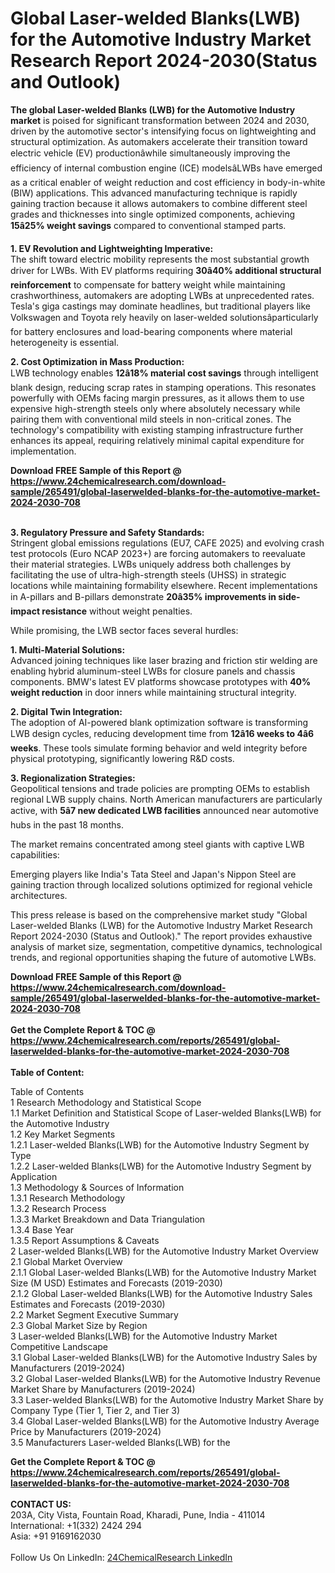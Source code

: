 <h1>Global Laser-welded Blanks(LWB) for the Automotive Industry Market Research Report 2024-2030(Status and Outlook)</h1><p><strong>The global Laser-welded Blanks (LWB) for the Automotive Industry market</strong> is poised for significant transformation between 2024 and 2030, driven by the automotive sector's intensifying focus on lightweighting and structural optimization. As automakers accelerate their transition toward electric vehicle (EV) productionâwhile simultaneously improving the efficiency of internal combustion engine (ICE) modelsâLWBs have emerged as a critical enabler of weight reduction and cost efficiency in body-in-white (BIW) applications. This advanced manufacturing technique is rapidly gaining traction because it allows automakers to combine different steel grades and thicknesses into single optimized components, achieving <strong>15â25% weight savings</strong> compared to conventional stamped parts.</p><p><strong>1. EV Revolution and Lightweighting Imperative:</strong><br>
The shift toward electric mobility represents the most substantial growth driver for LWBs. With EV platforms requiring <strong>30â40% additional structural reinforcement</strong> to compensate for battery weight while maintaining crashworthiness, automakers are adopting LWBs at unprecedented rates. Tesla's giga castings may dominate headlines, but traditional players like Volkswagen and Toyota rely heavily on laser-welded solutionsâparticularly for battery enclosures and load-bearing components where material heterogeneity is essential.</p><p><strong>2. Cost Optimization in Mass Production:</strong><br>
LWB technology enables <strong>12â18% material cost savings</strong> through intelligent blank design, reducing scrap rates in stamping operations. This resonates powerfully with OEMs facing margin pressures, as it allows them to use expensive high-strength steels only where absolutely necessary while pairing them with conventional mild steels in non-critical zones. The technology's compatibility with existing stamping infrastructure further enhances its appeal, requiring relatively minimal capital expenditure for implementation.</p><div><b>Download FREE Sample of this Report @ 
            <a href="https://www.24chemicalresearch.com/download-sample/265491/global-laserwelded-blanks-for-the-automotive-market-2024-2030-708">
            https://www.24chemicalresearch.com/download-sample/265491/global-laserwelded-blanks-for-the-automotive-market-2024-2030-708</a></b></div><br><p><strong>3. Regulatory Pressure and Safety Standards:</strong><br>
Stringent global emissions regulations (EU7, CAFE 2025) and evolving crash test protocols (Euro NCAP 2023+) are forcing automakers to reevaluate their material strategies. LWBs uniquely address both challenges by facilitating the use of ultra-high-strength steels (UHSS) in strategic locations while maintaining formability elsewhere. Recent implementations in A-pillars and B-pillars demonstrate <strong>20â35% improvements in side-impact resistance</strong> without weight penalties.</p><p>While promising, the LWB sector faces several hurdles:</p><p><strong>1. Multi-Material Solutions:</strong><br>
Advanced joining techniques like laser brazing and friction stir welding are enabling hybrid aluminum-steel LWBs for closure panels and chassis components. BMW's latest EV platforms showcase prototypes with <strong>40% weight reduction</strong> in door inners while maintaining structural integrity.</p><p><strong>2. Digital Twin Integration:</strong><br>
The adoption of AI-powered blank optimization software is transforming LWB design cycles, reducing development time from <strong>12â16 weeks to 4â6 weeks</strong>. These tools simulate forming behavior and weld integrity before physical prototyping, significantly lowering R&amp;D costs.</p><p><strong>3. Regionalization Strategies:</strong><br>
Geopolitical tensions and trade policies are prompting OEMs to establish regional LWB supply chains. North American manufacturers are particularly active, with <strong>5â7 new dedicated LWB facilities</strong> announced near automotive hubs in the past 18 months.</p><p>The market remains concentrated among steel giants with captive LWB capabilities:</p><p>Emerging players like India's Tata Steel and Japan's Nippon Steel are gaining traction through localized solutions optimized for regional vehicle architectures.</p><p>This press release is based on the comprehensive market study "Global Laser-welded Blanks (LWB) for the Automotive Industry Market Research Report 2024-2030 (Status and Outlook)." The report provides exhaustive analysis of market size, segmentation, competitive dynamics, technological trends, and regional opportunities shaping the future of automotive LWBs.</p><div><b>Download FREE Sample of this Report @ 
            <a href="https://www.24chemicalresearch.com/download-sample/265491/global-laserwelded-blanks-for-the-automotive-market-2024-2030-708">
            https://www.24chemicalresearch.com/download-sample/265491/global-laserwelded-blanks-for-the-automotive-market-2024-2030-708</a></b></div><br><div><b>Get the Complete Report & TOC @ 
            <a href="https://www.24chemicalresearch.com/reports/265491/global-laserwelded-blanks-for-the-automotive-market-2024-2030-708">
            https://www.24chemicalresearch.com/reports/265491/global-laserwelded-blanks-for-the-automotive-market-2024-2030-708</a></b></div><br>
            <b>Table of Content:</b><p>Table of Contents<br />
1 Research Methodology and Statistical Scope<br />
1.1 Market Definition and Statistical Scope of Laser-welded Blanks(LWB) for the Automotive Industry<br />
1.2 Key Market Segments<br />
1.2.1 Laser-welded Blanks(LWB) for the Automotive Industry Segment by Type<br />
1.2.2 Laser-welded Blanks(LWB) for the Automotive Industry Segment by Application<br />
1.3 Methodology & Sources of Information<br />
1.3.1 Research Methodology<br />
1.3.2 Research Process<br />
1.3.3 Market Breakdown and Data Triangulation<br />
1.3.4 Base Year<br />
1.3.5 Report Assumptions & Caveats<br />
2 Laser-welded Blanks(LWB) for the Automotive Industry Market Overview<br />
2.1 Global Market Overview<br />
2.1.1 Global Laser-welded Blanks(LWB) for the Automotive Industry Market Size (M USD) Estimates and Forecasts (2019-2030)<br />
2.1.2 Global Laser-welded Blanks(LWB) for the Automotive Industry Sales Estimates and Forecasts (2019-2030)<br />
2.2 Market Segment Executive Summary<br />
2.3 Global Market Size by Region<br />
3 Laser-welded Blanks(LWB) for the Automotive Industry Market Competitive Landscape<br />
3.1 Global Laser-welded Blanks(LWB) for the Automotive Industry Sales by Manufacturers (2019-2024)<br />
3.2 Global Laser-welded Blanks(LWB) for the Automotive Industry Revenue Market Share by Manufacturers (2019-2024)<br />
3.3 Laser-welded Blanks(LWB) for the Automotive Industry Market Share by Company Type (Tier 1, Tier 2, and Tier 3)<br />
3.4 Global Laser-welded Blanks(LWB) for the Automotive Industry Average Price by Manufacturers (2019-2024)<br />
3.5 Manufacturers Laser-welded Blanks(LWB) for the </p><div><b>Get the Complete Report & TOC @ 
            <a href="https://www.24chemicalresearch.com/reports/265491/global-laserwelded-blanks-for-the-automotive-market-2024-2030-708">
            https://www.24chemicalresearch.com/reports/265491/global-laserwelded-blanks-for-the-automotive-market-2024-2030-708</a></b></div><br><b>CONTACT US:</b><br>
            203A, City Vista, Fountain Road, Kharadi, Pune, India - 411014<br>
            International: +1(332) 2424 294<br>
            Asia: +91 9169162030 <br><br>
            Follow Us On LinkedIn: <a href="https://www.linkedin.com/company/24chemicalresearch/">24ChemicalResearch LinkedIn</a>
